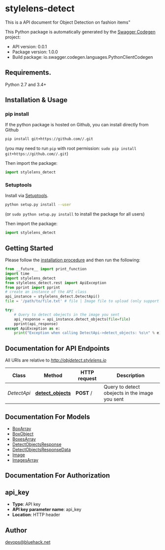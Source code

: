 # stylelens-detect
This is a API document for Object Detection on fashion items\"

This Python package is automatically generated by the [Swagger Codegen](https://github.com/swagger-api/swagger-codegen) project:

- API version: 0.0.1
- Package version: 1.0.0
- Build package: io.swagger.codegen.languages.PythonClientCodegen

## Requirements.

Python 2.7 and 3.4+

## Installation & Usage
### pip install

If the python package is hosted on Github, you can install directly from Github

```sh
pip install git+https://github.com//.git
```
(you may need to run `pip` with root permission: `sudo pip install git+https://github.com//.git`)

Then import the package:
```python
import stylelens_detect 
```

### Setuptools

Install via [Setuptools](http://pypi.python.org/pypi/setuptools).

```sh
python setup.py install --user
```
(or `sudo python setup.py install` to install the package for all users)

Then import the package:
```python
import stylelens_detect
```

## Getting Started

Please follow the [installation procedure](#installation--usage) and then run the following:

```python
from __future__ import print_function
import time
import stylelens_detect
from stylelens_detect.rest import ApiException
from pprint import pprint
# create an instance of the API class
api_instance = stylelens_detect.DetectApi()
file = '/path/to/file.txt' # file | Image file to upload (only support jpg format yet) (optional)

try:
    # Query to detect obejects in the image you sent
    api_response = api_instance.detect_objects(file=file)
    pprint(api_response)
except ApiException as e:
    print("Exception when calling DetectApi->detect_objects: %s\n" % e)

```

## Documentation for API Endpoints

All URIs are relative to *http://objdetect.stylelens.io*

Class | Method | HTTP request | Description
------------ | ------------- | ------------- | -------------
*DetectApi* | [**detect_objects**](docs/DetectApi.md#detect_objects) | **POST** / | Query to detect obejects in the image you sent


## Documentation For Models

 - [BoxArray](docs/BoxArray.md)
 - [BoxObject](docs/BoxObject.md)
 - [BoxesArray](docs/BoxesArray.md)
 - [DetectObjectsResponse](docs/DetectObjectsResponse.md)
 - [DetectObjectsResponseData](docs/DetectObjectsResponseData.md)
 - [Image](docs/Image.md)
 - [ImagesArray](docs/ImagesArray.md)


## Documentation For Authorization


## api_key

- **Type**: API key
- **API key parameter name**: api_key
- **Location**: HTTP header


## Author

devops@bluehack.net

